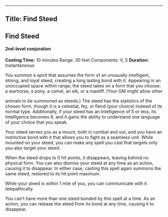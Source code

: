 -------------------------
Title: Find Steed
-------------------------

## Find Steed

#### 2nd-level conjuration


**Casting Time:** 10 minutes Range:
30 feet Components: V, S
**Duration:** Instantaneous


You summon a spirit that assumes the form of an unusually intelligent,
strong, and loyal steed, creating a long lasting bond with it.
Appearing in an unoccupied space within range, the steed takes on a form
that you choose: a warhorse, a pony, a camel, an elk, or a mastiff.
(Your GM might allow other

animals to be summoned as steeds.) The steed has the statistics of the
chosen form, though it is a celestial, fey, or fiend (your choice)
instead of its normal type. Additionally, if your steed has an
Intelligence of 5 or less, its Intelligence becomes 6, and it gains the
ability to understand one language of your choice that you speak.

Your steed serves you as a mount, both in combat and out, and you have
an instinctive bond with it that allows you to fight as a seamless unit.
While mounted on your steed, you can make any spell you cast that
targets only you also target your steed.

When the steed drops to 0 hit points, it disappears, leaving behind no
physical form. You can also dismiss your steed at any time as an action,
causing it to disappear. In either case, casting this spell again
summons the same steed, restored to its hit point maximum.

While your steed is within 1 mile of you, you can communicate with it
telepathically.

You can’t have more than one steed bonded by this spell at a time. As an
action, you can release the steed from its bond at any time, causing it
to disappear.


